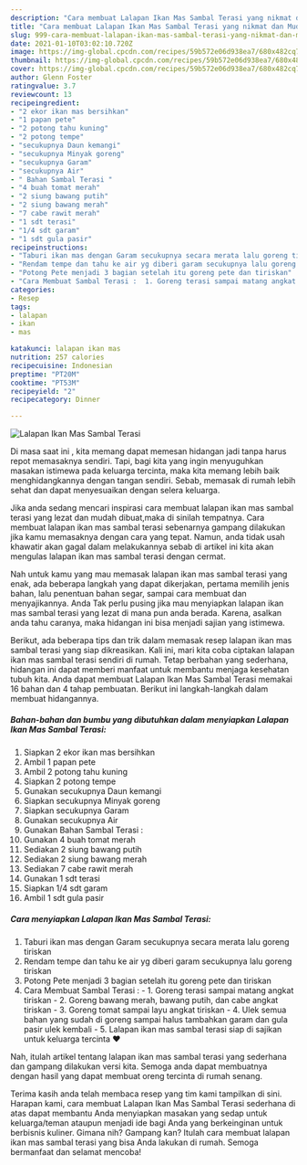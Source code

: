 ```yaml
---
description: "Cara membuat Lalapan Ikan Mas Sambal Terasi yang nikmat dan Mudah Dibuat"
title: "Cara membuat Lalapan Ikan Mas Sambal Terasi yang nikmat dan Mudah Dibuat"
slug: 999-cara-membuat-lalapan-ikan-mas-sambal-terasi-yang-nikmat-dan-mudah-dibuat
date: 2021-01-10T03:02:10.720Z
image: https://img-global.cpcdn.com/recipes/59b572e06d938ea7/680x482cq70/lalapan-ikan-mas-sambal-terasi-foto-resep-utama.jpg
thumbnail: https://img-global.cpcdn.com/recipes/59b572e06d938ea7/680x482cq70/lalapan-ikan-mas-sambal-terasi-foto-resep-utama.jpg
cover: https://img-global.cpcdn.com/recipes/59b572e06d938ea7/680x482cq70/lalapan-ikan-mas-sambal-terasi-foto-resep-utama.jpg
author: Glenn Foster
ratingvalue: 3.7
reviewcount: 13
recipeingredient:
- "2 ekor ikan mas bersihkan"
- "1 papan pete"
- "2 potong tahu kuning"
- "2 potong tempe"
- "secukupnya Daun kemangi"
- "secukupnya Minyak goreng"
- "secukupnya Garam"
- "secukupnya Air"
- " Bahan Sambal Terasi "
- "4 buah tomat merah"
- "2 siung bawang putih"
- "2 siung bawang merah"
- "7 cabe rawit merah"
- "1 sdt terasi"
- "1/4 sdt garam"
- "1 sdt gula pasir"
recipeinstructions:
- "Taburi ikan mas dengan Garam secukupnya secara merata lalu goreng tiriskan"
- "Rendam tempe dan tahu ke air yg diberi garam secukupnya lalu goreng tiriskan"
- "Potong Pete menjadi 3 bagian setelah itu goreng pete dan tiriskan"
- "Cara Membuat Sambal Terasi :  1. Goreng terasi sampai matang angkat tiriskan 2. Goreng bawang merah, bawang putih, dan cabe angkat tiriskan 3. Goreng tomat sampai layu angkat tiriskan 4. Ulek semua bahan yang sudah di goreng sampai halus tambahkan garam dan gula pasir ulek kembali 5. Lalapan ikan mas sambal terasi siap di sajikan untuk keluarga tercinta ❤"
categories:
- Resep
tags:
- lalapan
- ikan
- mas

katakunci: lalapan ikan mas 
nutrition: 257 calories
recipecuisine: Indonesian
preptime: "PT20M"
cooktime: "PT53M"
recipeyield: "2"
recipecategory: Dinner

---
```



![Lalapan Ikan Mas Sambal Terasi](https://img-global.cpcdn.com/recipes/59b572e06d938ea7/680x482cq70/lalapan-ikan-mas-sambal-terasi-foto-resep-utama.jpg)

Di masa  saat ini , kita memang dapat memesan hidangan jadi tanpa harus repot memasaknya sendiri. Tapi, bagi kita yang ingin menyuguhkan masakan istimewa pada keluarga tercinta, maka kita memang lebih baik menghidangkannya dengan tangan sendiri. Sebab, memasak di rumah lebih sehat dan dapat menyesuaikan dengan selera keluarga.

Jika anda sedang mencari inspirasi cara membuat lalapan ikan mas sambal terasi yang lezat dan mudah dibuat,maka di sinilah tempatnya. Cara membuat lalapan ikan mas sambal terasi  sebenarnya gampang dilakukan jika kamu memasaknya dengan cara yang tepat. Namun, anda tidak usah khawatir akan gagal dalam melakukannya 
sebab di artikel ini kita akan mengulas lalapan ikan mas sambal terasi dengan cermat.  



Nah untuk kamu yang mau memasak lalapan ikan mas sambal terasi yang enak, ada beberapa langkah yang dapat dikerjakan, pertama memilih jenis bahan, lalu penentuan bahan segar, sampai cara membuat dan menyajikannya. Anda Tak perlu pusing jika mau menyiapkan lalapan ikan mas sambal terasi yang lezat di mana pun anda berada. Karena, asalkan anda  tahu caranya, maka hidangan ini bisa menjadi sajian yang istimewa.

Berikut, ada beberapa tips dan trik dalam memasak resep lalapan ikan mas sambal terasi yang siap dikreasikan. Kali ini, mari kita coba ciptakan lalapan ikan mas sambal terasi sendiri di rumah. Tetap berbahan yang sederhana, hidangan ini dapat memberi manfaat untuk membantu menjaga kesehatan tubuh kita. Anda dapat membuat Lalapan Ikan Mas Sambal Terasi memakai 16 bahan dan 4 tahap pembuatan. Berikut ini langkah-langkah dalam membuat hidangannya.

<!--inarticleads1-->

##### Bahan-bahan dan bumbu yang dibutuhkan dalam menyiapkan Lalapan Ikan Mas Sambal Terasi:

1. Siapkan 2 ekor ikan mas bersihkan
1. Ambil 1 papan pete
1. Ambil 2 potong tahu kuning
1. Siapkan 2 potong tempe
1. Gunakan secukupnya Daun kemangi
1. Siapkan secukupnya Minyak goreng
1. Siapkan secukupnya Garam
1. Gunakan secukupnya Air
1. Gunakan  Bahan Sambal Terasi :
1. Gunakan 4 buah tomat merah
1. Sediakan 2 siung bawang putih
1. Sediakan 2 siung bawang merah
1. Sediakan 7 cabe rawit merah
1. Gunakan 1 sdt terasi
1. Siapkan 1/4 sdt garam
1. Ambil 1 sdt gula pasir




<!--inarticleads2-->

##### Cara menyiapkan Lalapan Ikan Mas Sambal Terasi:

1. Taburi ikan mas dengan Garam secukupnya secara merata lalu goreng tiriskan
1. Rendam tempe dan tahu ke air yg diberi garam secukupnya lalu goreng tiriskan
1. Potong Pete menjadi 3 bagian setelah itu goreng pete dan tiriskan
1. Cara Membuat Sambal Terasi :  - 1. Goreng terasi sampai matang angkat tiriskan - 2. Goreng bawang merah, bawang putih, dan cabe angkat tiriskan - 3. Goreng tomat sampai layu angkat tiriskan - 4. Ulek semua bahan yang sudah di goreng sampai halus tambahkan garam dan gula pasir ulek kembali - 5. Lalapan ikan mas sambal terasi siap di sajikan untuk keluarga tercinta ❤




Nah, itulah artikel tentang  lalapan ikan mas sambal terasi  yang sederhana dan gampang dilakukan versi kita. Semoga anda dapat membuatnya dengan hasil yang dapat membuat oreng tercinta di rumah senang. 

Terima kasih anda telah membaca resep yang tim kami tampilkan di sini. Harapan kami, cara membuat  Lalapan Ikan Mas Sambal Terasi sederhana di atas dapat membantu Anda menyiapkan masakan yang sedap untuk keluarga/teman ataupun menjadi ide bagi Anda yang berkeinginan untuk berbisnis kuliner. Gimana nih? Gampang kan? Itulah cara membuat lalapan ikan mas sambal terasi yang bisa Anda lakukan di rumah. Semoga bermanfaat dan selamat mencoba!

